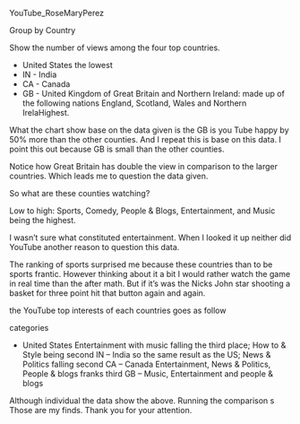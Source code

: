YouTube_RoseMaryPerez

Group by Country Show the number of views among the four top countries.- United States the lowest- IN - India- CA - Canada- GB - United Kingdom of Great Britain and Northern Ireland:  made up of the following nations England, Scotland, Wales and Northern IrelaHighest.What the chart show base on the data given is the GB is you Tube happy by 50% more than the other counties. And I repeat this is base on this data. I point this out because GB is small than the other counties.Notice how Great Britain has double the view in comparison to the larger countries. Which leads me to question the data given. So what are these counties watching?Low to high: Sports, Comedy, People & Blogs, Entertainment, and Music being the highest.I wasn’t sure what constituted entertainment. When I looked it up neither did YouTube another reason to question this data.The ranking of sports surprised me because these countries than to be sports frantic. However thinking about it a bit I would rather watch the game in real time than the after math. But if it’s was the Nicks John star shooting a basket for three point hit that button again and again.the YouTube top interests of each countries goes as followcategories - United States Entertainment with music falling the third place; How to & Style being secondIN – India so the same result as the US; News & Politics falling secondCA – Canada Entertainment, News & Politics, People & blogs franks thirdGB – Music, Entertainment and people & blogs Although individual the data show the above. Running the comparison s Those are my finds. Thank you for your attention. 